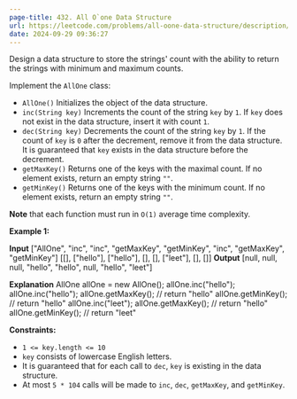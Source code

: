```yaml
---
page-title: 432. All O`one Data Structure
url: https://leetcode.com/problems/all-oone-data-structure/description/?envType=daily-question&envId=2024-09-29
date: 2024-09-29 09:36:27
---
```

Design a data structure to store the strings' count with the ability to return the strings with minimum and maximum counts.

Implement the `AllOne` class:

-   `AllOne()` Initializes the object of the data structure.
-   `inc(String key)` Increments the count of the string `key` by `1`. If `key` does not exist in the data structure, insert it with count `1`.
-   `dec(String key)` Decrements the count of the string `key` by `1`. If the count of `key` is `0` after the decrement, remove it from the data structure. It is guaranteed that `key` exists in the data structure before the decrement.
-   `getMaxKey()` Returns one of the keys with the maximal count. If no element exists, return an empty string `""`.
-   `getMinKey()` Returns one of the keys with the minimum count. If no element exists, return an empty string `""`.

**Note** that each function must run in `O(1)` average time complexity.

**Example 1:**

**Input**
\["AllOne", "inc", "inc", "getMaxKey", "getMinKey", "inc", "getMaxKey", "getMinKey"\]
\[\[\], \["hello"\], \["hello"\], \[\], \[\], \["leet"\], \[\], \[\]\]
**Output**
\[null, null, null, "hello", "hello", null, "hello", "leet"\]

**Explanation**
AllOne allOne = new AllOne();
allOne.inc("hello");
allOne.inc("hello");
allOne.getMaxKey(); // return "hello"
allOne.getMinKey(); // return "hello"
allOne.inc("leet");
allOne.getMaxKey(); // return "hello"
allOne.getMinKey(); // return "leet"

**Constraints:**

-   `1 <= key.length <= 10`
-   `key` consists of lowercase English letters.
-   It is guaranteed that for each call to `dec`, `key` is existing in the data structure.
-   At most `5 * 104` calls will be made to `inc`, `dec`, `getMaxKey`, and `getMinKey`.